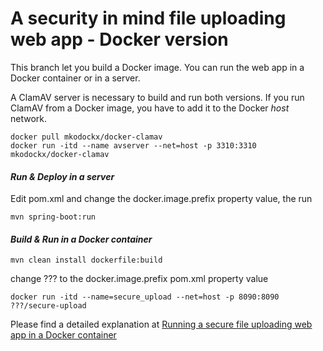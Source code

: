 A security in mind file uploading web app - Docker version
=
This branch let you build a Docker image. You can run the web app in a Docker container or in a server.

A ClamAV server is necessary to build and run both versions. If you run ClamAV from a Docker image, you have to add it to the Docker *host* network.
```
docker pull mkodockx/docker-clamav
docker run -itd --name avserver --net=host -p 3310:3310 mkodockx/docker-clamav
```
 
#### <i class="icon-upload"> Run & Deploy in a server</i>

Edit pom.xml and change the docker.image.prefix property value, the run

```
mvn spring-boot:run
```
#### <i class="icon-upload"> Build & Run in a Docker container</i>
```
mvn clean install dockerfile:build 
```

change ??? to the docker.image.prefix pom.xml property value

```
docker run -itd --name=secure_upload --net=host -p 8090:8090 ???/secure-upload 
```
Please find a detailed explanation at <a href="https://blog.immontilla.eu/running-a-secure-file-uploading-web-app-in-a-docker-container/" title="Running a secure file uploading web app in a Docker container" target="_blank">Running a secure file uploading web app in a Docker container</a>
